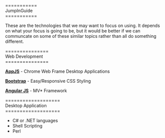<html>

<head></head>
    
<body>
===========</br>
JumpInGuide</br>
===========</br>

<p></p>

These are the technologies that we may want to focus on using.
It depends on what your focus is going to be, but it would be better if we can communcate on some of these similar topics rather than all do something different.

<p></p>

===============</br>
Web Development</br>
===============</br>

<p></p>

<b><a href="https://github.com/appjs/appjs/wiki">AppJS</a></b> - Chrome Web Frame Desktop Applications
</br>

<b><a href="http://getbootstrap.com/">Bootstrap</a></b> - Easy/Responsive CSS Styling
</br>

<b><a href="https://angularjs.org/">Angular JS</a></b> - MV* Framework
</br>

<p></p>

===================</br>
Desktop Application</br>
===================</br>

<p></p>

<ul>
    <li>C# or .NET languages</li>
    <li>Shell Scripting</li>
    <li>Perl</li>
</ul>

<p></p>

</body>
</html>
